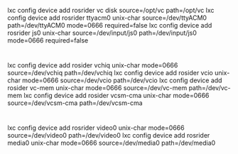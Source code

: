 lxc config device add rosrider vc disk source=/opt/vc path=/opt/vc
lxc config device add rosrider ttyacm0 unix-char source=/dev/ttyACM0 path=/dev/ttyACM0 mode=0666 required=false
lxc config device add rosrider js0 unix-char source=/dev/input/js0 path=/dev/input/js0 mode=0666 required=false
#
lxc config device add rosider vchiq    unix-char mode=0666 source=/dev/vchiq    path=/dev/vchiq
lxc config device add rosider vcio     unix-char mode=0666 source=/dev/vcio     path=/dev/vcio
lxc config device add rosider vc-mem   unix-char mode=0666 source=/dev/vc-mem   path=/dev/vc-mem
lxc config device add rosider vcsm-cma unix-char mode=0666 source=/dev/vcsm-cma path=/dev/vcsm-cma
#
lxc config device add rosrider video0   unix-char mode=0666 source=/dev/video0   path=/dev/video0
lxc config device add rosrider media0   unix-char mode=0666 source=/dev/media0   path=/dev/media0
#
